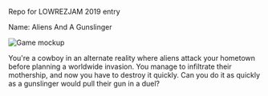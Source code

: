Repo for LOWREZJAM 2019 entry

Name: Aliens And A Gunslinger

![Game mockup](https://i.imgur.com/cSwt9Yl.png)

You're a cowboy in an alternate reality where aliens attack your hometown before planning a worldwide invasion. You manage to infiltrate their mothership, and now you have to destroy it quickly. Can you do it as quickly as a gunslinger would pull their gun in a duel?
